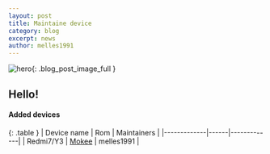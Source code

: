 ```yaml
---
layout: post
title: Maintaine device
category: blog
excerpt: news
author: melles1991
---
```


![hero]({{site.baseurl}}/images/2020-09-13/7498f34bgw1ebdtfgrgtgj21hc0xc42x.jpg){: .blog_post_image_full }

## Hello!

#### Added devices

{: .table }
| Device name | Rom | Maintainers |
|-------------|------|-------------|
| Redmi7/Y3 | [Mokee](https://download.mokeedev.com/onclite.html) | melles1991 |
